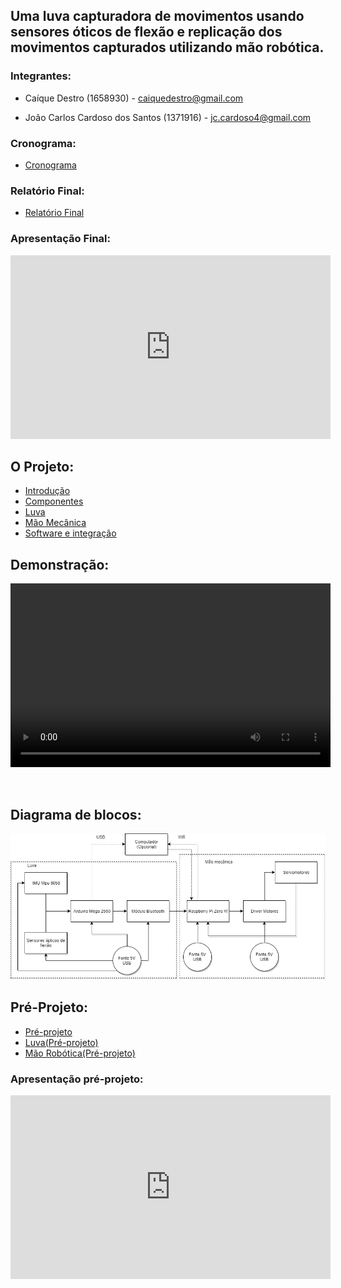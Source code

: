 <!-- # [Mirror Hand](index.md) -->

## Uma luva capturadora de movimentos usando sensores óticos de flexão e replicação dos movimentos capturados utilizando mão robótica.

### Integrantes:

 - Caíque Destro (1658930) - caiquedestro@gmail.com

 - João Carlos Cardoso dos Santos (1371916) - jc.cardoso4@gmail.com

### Cronograma:

 - [Cronograma](https://docs.google.com/spreadsheets/d/1rPYKbOurIVPeYO_swWk3HFBk6oQO6jvVg92YagprTJc/edit?usp=sharing)
 
### Relatório Final:

 - [Relatório Final](Relat_rio_final___MirrorHand_rev1.pdf)
 
### Apresentação Final:

<iframe src="https://docs.google.com/presentation/d/e/2PACX-1vRj9GQ2ZhSmLDQJI-fFzHOCION43njDvBKpqKeW56N2M8A0PVf-mFP5k_aZYg3UYceGSj01armufjrE/embed?start=false&loop=false&delayms=3000" frameborder="0" width="512" height="294" allowfullscreen="true" mozallowfullscreen="true" webkitallowfullscreen="true"></iframe>

## O Projeto:

 - [Introdução](introducao.md)
 - [Componentes](componentes.md)
 - [Luva](luvafinal.md)
 - [Mão Mecânica](maomecanicafinal.md)
 - [Software e integração](SoftwareInt.md)
 
## Demonstração:

<video src="demonstracao1.webm" width="512" height="294" controls preload></video>

<br>

## Diagrama de blocos:

![diagramadeblocos](diagramas/diagramadeblocos.png)

## Pré-Projeto:

 - [Pré-projeto](preprojeto.md)
 - [Luva(Pré-projeto)](luva.md)
 - [Mão Robótica(Pré-projeto)](maomecanica.md)

### Apresentação pré-projeto:

<iframe src="https://docs.google.com/presentation/d/e/2PACX-1vRffG2Q6gzKz5Kw5BDXvtA4HoA5tJwQld_cZXNodl7iY-V_7_jIz_v5gzBc4bYqyP8XAek6BO6x0ram/embed?start=false&loop=false&delayms=3000" frameborder="0" width="512" height="294" allowfullscreen="true" mozallowfullscreen="true" webkitallowfullscreen="true"></iframe>
